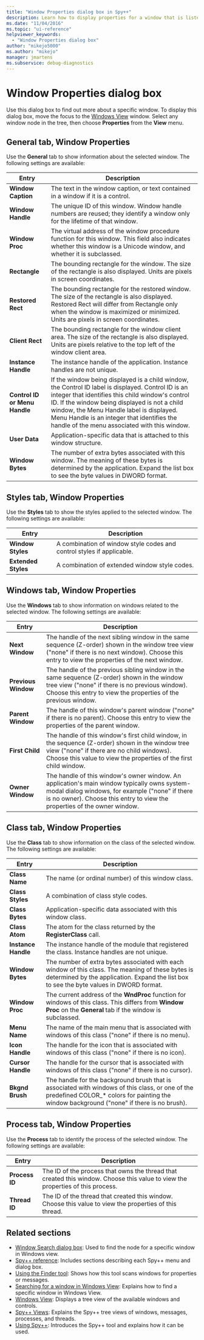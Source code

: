 ```yaml
---
title: "Window Properties dialog box in Spy++"
description: Learn how to display properties for a window that is listed in Windows View. This article has links to other articles that document the properties.
ms.date: "11/04/2016"
ms.topic: "ui-reference"
helpviewer_keywords:
  - "Window Properties dialog box"
author: "mikejo5000"
ms.author: "mikejo"
manager: jmartens
ms.subservice: debug-diagnostics
---
```

# Window Properties dialog box


Use this dialog box to find out more about a specific window. To display this dialog box, move the focus to the [Windows View](windows-view.md) window. Select any window node in the tree, then choose **Properties** from the **View** menu.

## General tab, Window Properties

Use the **General** tab to show information about the selected window. The following settings are available:

|Entry|Description|
|-----------|-----------------|
|**Window Caption**|The text in the window caption, or text contained in a window if it is a control.|
|**Window Handle**|The unique ID of this window. Window handle numbers are reused; they identify a window only for the lifetime of that window.|
|**Window Proc**|The virtual address of the window procedure function for this window. This field also indicates whether this window is a Unicode window, and whether it is subclassed.|
|**Rectangle**|The bounding rectangle for the window. The size of the rectangle is also displayed. Units are pixels in screen coordinates.|
|**Restored Rect**|The bounding rectangle for the restored window. The size of the rectangle is also displayed. Restored Rect will differ from Rectangle only when the window is maximized or minimized. Units are pixels in screen coordinates.|
|**Client Rect**|The bounding rectangle for the window client area. The size of the rectangle is also displayed. Units are pixels relative to the top left of the window client area.|
|**Instance Handle**|The instance handle of the application. Instance handles are not unique.|
|**Control ID or Menu Handle**|If the window being displayed is a child window, the Control ID label is displayed. Control ID is an integer that identifies this child window's control ID. If the window being displayed is not a child window, the Menu Handle label is displayed. Menu Handle is an integer that identifies the handle of the menu associated with this window.|
|**User Data**|Application-specific data that is attached to this window structure.|
|**Window Bytes**|The number of extra bytes associated with this window. The meaning of these bytes is determined by the application. Expand the list box to see the byte values in DWORD format.|

## Styles tab, Window Properties

Use the **Styles** tab to show the styles applied to the selected window. The following settings are available:

|Entry|Description|
|-----------|-----------------|
|**Window Styles**|A combination of window style codes and control styles if applicable.|
|**Extended Styles**|A combination of extended window style codes.|

## Windows tab, Window Properties

Use the **Windows** tab to show information on windows related to the selected window. The following settings are available:

|Entry|Description|
|-----------|-----------------|
|**Next Window**|The handle of the next sibling window in the same sequence (Z-order) shown in the window tree view ("none" if there is no next window). Choose this entry to view the properties of the next window.|
|**Previous Window**|The handle of the previous sibling window in the same sequence (Z-order) shown in the window tree view ("none" if there is no previous window). Choose this entry to view the properties of the previous window.|
|**Parent Window**|The handle of this window's parent window ("none" if there is no parent). Choose this entry to view the properties of the parent window.|
|**First Child**|The handle of this window's first child window, in the sequence (Z-order) shown in the window tree view ("none" if there are no child windows). Choose this value to view the properties of the first child window.|
|**Owner Window**|The handle of this window's owner window. An application's main window typically owns system-modal dialog windows, for example ("none" if there is no owner). Choose this entry to view the properties of the owner window.|

## Class tab, Window Properties

Use the **Class** tab to show information on the class of the selected window. The following settings are available:

|Entry|Description|
|-----------|-----------------|
|**Class Name**|The name (or ordinal number) of this window class.|
|**Class Styles**|A combination of class style codes.|
|**Class Bytes**|Application-specific data associated with this window class.|
|**Class Atom**|The atom for the class returned by the **RegisterClass** call.|
|**Instance Handle**|The instance handle of the module that registered the class. Instance handles are not unique.|
|**Window Bytes**|The number of extra bytes associated with each window of this class. The meaning of these bytes is determined by the application. Expand the list box to see the byte values in DWORD format.|
|**Window Proc**|The current address of the **WndProc** function for windows of this class. This differs from **Window Proc** on the **General** tab if the window is subclassed.|
|**Menu Name**|The name of the main menu that is associated with windows of this class ("none" if there is no menu).|
|**Icon Handle**|The handle for the icon that is associated with windows of this class ("none" if there is no icon).|
|**Cursor Handle**|The handle for the cursor that is associated with windows of this class ("none" if there is no cursor).|
|**Bkgnd Brush**|The handle for the background brush that is associated with windows of this class, or one of the predefined COLOR_* colors for painting the window background ("none" if there is no brush).|

## Process tab, Window Properties

Use the **Process** tab to identify the process of the selected window. The following settings are available:

|Entry|Description|
|-----------|-----------------|
|**Process ID**|The ID of the process that owns the thread that created this window. Choose this value to view the properties of this process.|
|**Thread ID**|The ID of the thread that created this window. Choose this value to view the properties of this thread.|

## Related sections

- [Window Search dialog box](window-search-dialog-box.md): Used to find the node for a specific window in Windows view.
- [Spy++ reference](spy-increment-reference.md): Includes sections describing each Spy++ menu and dialog box.
- [Using the Finder tool](how-to-use-the-finder-tool.md): Shows how this tool scans windows for properties or messages.
- [Searching for a window in Windows View](how-to-search-for-a-window-in-windows-view.md): Explains how to find a specific window in Windows View.
- [Windows View](windows-view.md): Displays a tree view of the available windows and controls.
- [Spy++ Views](spy-increment-views.md): Explains the Spy++ tree views of windows, messages, processes, and threads.
- [Using Spy++](using-spy-increment.md): Introduces the Spy++ tool and explains how it can be used.